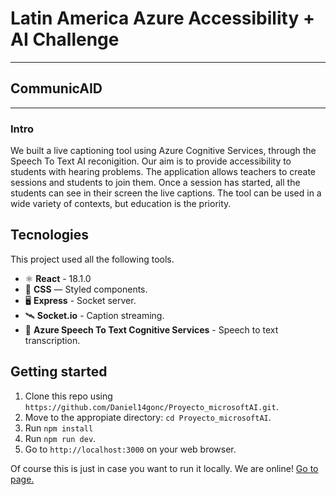 # Latin America Azure Accessibility + AI Challenge
***
## CommunicAID
***
### Intro
We built a live captioning tool using Azure Cognitive Services, through the
Speech To Text AI reconigition. Our aim is to provide accessibility to
students with hearing problems. The application allows teachers to create
sessions and students to join them. Once a session has started, all the
students can see in their screen the live captions. The tool can be used
in a wide variety of contexts, but education is the priority.

## Tecnologies
This project used all the following tools.
 - ⚛ **React**  - 18.1.0
- 💅 **CSS** — Styled components.
- 🖥️ **Express** - Socket server.
- 🛰️ **Socket.io** - Caption streaming.
- 🧠 **Azure Speech To Text Cognitive Services** - Speech to text transcription.

## Getting started

1. Clone this repo using `https://github.com/Daniel14gonc/Proyecto_microsoftAI.git`.
2. Move to the appropiate directory: `cd Proyecto_microsoftAI`.
3. Run `npm install`
4. Run `npm run dev`.
5. Go to `http://localhost:3000` on your web browser.

Of course this is just in case you want to run it locally.
We are online! [Go to page.](https://communic-aid.com/)